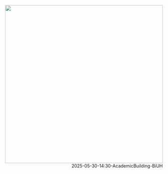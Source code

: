 
<p align="right">
  <img src="https://www.biuh-dt.com/img/20250530_biuh_building_small.jpg" width="500">
  <br>
  2025-05-30-14:30-AcademicBuilding-BiUH
</p>


